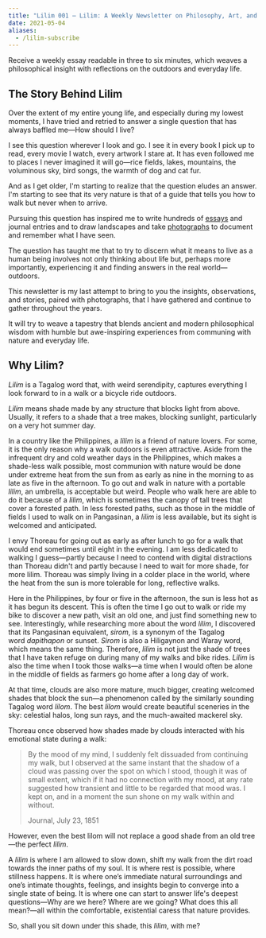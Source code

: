 ```yaml
---
title: "Lilim 001 — Lilim: A Weekly Newsletter on Philosophy, Art, and the Outdoors"
date: 2021-05-04
aliases:
  - /lilim-subscribe
---
```

Receive a weekly essay readable in three to six minutes, which weaves a philosophical insight with reflections on the outdoors and everyday life.

## The Story Behind Lilim

Over the extent of my entire young life, and especially during my lowest moments, I have tried and retried to answer a single question that has always baffled me—How should I live?

I see this question wherever I look and go. I see it in every book I pick up to read, every movie I watch, every artwork I stare at. It has even followed me to places I never imagined it will go—rice fields, lakes, mountains, the voluminous sky, bird songs, the warmth of dog and cat fur.

And as I get older, I'm starting to realize that the question eludes an answer. I'm starting to see that its very nature is that of a guide that tells you how to walk but never when to arrive.

Pursuing this question has inspired me to write hundreds of [essays](/categories/essays) and journal entries and to draw landscapes and take [photographs](https://www.instagram.com/vinceimbat) to document and remember what I have seen.

The question has taught me that to try to discern what it means to live as a human being involves not only thinking about life but, perhaps more importantly, experiencing it and finding answers in the real world—outdoors.

This newsletter is my last attempt to bring to you the insights, observations, and stories, paired with photographs, that I have gathered and continue to gather throughout the years.

It will try to weave a tapestry that blends ancient and modern philosophical wisdom with humble but awe-inspiring experiences from communing with nature and everyday life.

## Why Lilim?

_Lilim_ is a Tagalog word that, with weird serendipity, captures everything I look forward to in a walk or a bicycle ride outdoors.

_Lilim_ means shade made by any structure that blocks light from above. Usually, it refers to a shade that a tree makes, blocking sunlight, particularly on a very hot summer day.

In a country like the Philippines, a _lilim_ is a friend of nature lovers. For some, it is the only reason why a walk outdoors is even attractive. Aside from the infrequent dry and cold weather days in the Philippines, which makes a shade-less walk possible, most communion with nature would be done under extreme heat from the sun from as early as nine in the morning to as late as five in the afternoon. To go out and walk in nature with a portable _lilim_, an umbrella, is acceptable but weird. People who walk here are able to do it because of a _lilim_, which is sometimes the canopy of tall trees that cover a forested path. In less forested paths, such as those in the middle of fields I used to walk on in Pangasinan, a _lilim_ is less available, but its sight is welcomed and anticipated.

I envy Thoreau for going out as early as after lunch to go for a walk that would end sometimes until eight in the evening. I am less dedicated to walking I guess—partly because I need to contend with digital distractions than Thoreau didn't and partly because I need to wait for more shade, for more lilim. Thoreau was simply living in a colder place in the world, where the heat from the sun is more tolerable for long, reflective walks.

Here in the Philippines, by four or five in the afternoon, the sun is less hot as it has begun its descent. This is often the time I go out to walk or ride my bike to discover a new path, visit an old one, and just find something new to see. Interestingly, while researching more about the word _lilim_, I discovered that its Pangasinan equivalent, _sirom_, is a synonym of the Tagalog word _dapithapon_ or sunset. _Sirom_ is also a Hiligaynon and Waray word, which means the same thing. Therefore, _lilim_ is not just the shade of trees that I have taken refuge on during many of my walks and bike rides. _Lilim_ is also the time when I took those walks—a time when I would often be alone in the middle of fields as farmers go home after a long day of work.

At that time, clouds are also more mature, much bigger, creating welcomed shades that block the sun—a phenomenon called by the similarly sounding Tagalog word _lilom_. The best _lilom_ would create beautiful sceneries in the sky: celestial halos, long sun rays, and the much-awaited mackerel sky.

Thoreau once observed how shades made by clouds interacted with his emotional state during a walk:

> By the mood of my mind, I suddenly felt dissuaded from continuing my walk, but I observed at the same instant that the shadow of a cloud was passing over the spot on which I stood, though it was of small extent, which if it had no connection with my mood, at any rate suggested how transient and little to be regarded that mood was. I kept on, and in a moment the sun shone on my walk within and without.
>
> Journal, July 23, 1851

However, even the best lilom will not replace a good shade from an old tree—the perfect _lilim_.

A _lilim_ is where I am allowed to slow down, shift my walk from the dirt road towards the inner paths of my soul. It is where rest is possible, where stillness happens. It is where one’s immediate natural surroundings and one’s intimate thoughts, feelings, and insights begin to converge into a single state of being. It is where one can start to answer life's deepest questions—Why are we here? Where are we going? What does this all mean?—all within the comfortable, existential caress that nature provides.

So, shall you sit down under this shade, this _lilim_, with me?

